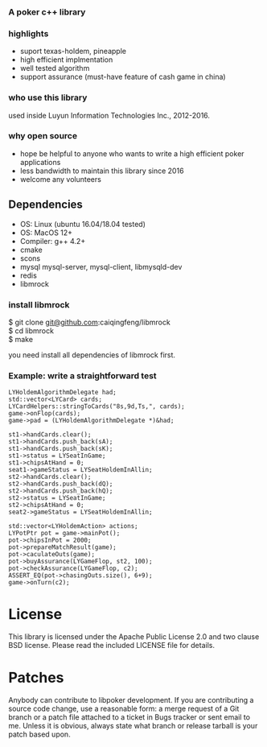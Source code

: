 ### A poker c++ library
### highlights
* suport texas-holdem, pineapple
* high efficient implmentation
* well tested algorithm
* support assurance (must-have feature of cash game in china)

### who use this library
used inside Luyun Information Technologies Inc., 2012-2016. 

### why open source
* hope be helpful to anyone who wants to write a high efficient poker applications
* less bandwidth to maintain this library since 2016
* welcome any volunteers

## Dependencies
* OS: Linux (ubuntu 16.04/18.04 tested)  
* OS: MacOS 12+ 
* Compiler: g++ 4.2+
* cmake
* scons
* mysql mysql-server, mysql-client, libmysqld-dev
* redis
* libmrock
  
### install libmrock
$ git clone   git@github.com:caiqingfeng/libmrock  
$ cd libmrock  
$ make  

you need install all dependencies of libmrock first.

### Example: write a straightforward test 
	LYHoldemAlgorithmDelegate had;
	std::vector<LYCard> cards;
	LYCardHelpers::stringToCards("8s,9d,Ts,", cards);
	game->onFlop(cards);
	game->pad = (LYHoldemAlgorithmDelegate *)&had;

	st1->handCards.clear();
	st1->handCards.push_back(sA);
	st1->handCards.push_back(sK);
	st1->status = LYSeatInGame;
	st1->chipsAtHand = 0;
	seat1->gameStatus = LYSeatHoldemInAllin;
	st2->handCards.clear();
	st2->handCards.push_back(dQ);
	st2->handCards.push_back(hQ);
	st2->status = LYSeatInGame;
	st2->chipsAtHand = 0;
	seat2->gameStatus = LYSeatHoldemInAllin;

	std::vector<LYHoldemAction> actions;
	LYPotPtr pot = game->mainPot();
	pot->chipsInPot = 2000;
	pot->prepareMatchResult(game);
	pot->caculateOuts(game);
	pot->buyAssurance(LYGameFlop, st2, 100);
	pot->checkAssurance(LYGameFlop, c2);
	ASSERT_EQ(pot->chasingOuts.size(), 6+9);
	game->onTurn(c2);

# License
This library is licensed under the Apache Public License 2.0 and two clause BSD license. Please read the included LICENSE file for details.

# Patches
Anybody can contribute to libpoker development. If you are contributing a source code change, use a reasonable form: a merge request of a Git branch or a patch file attached to a ticket in Bugs tracker or sent email to me. Unless it is obvious, always state what branch or release tarball is your patch based upon.